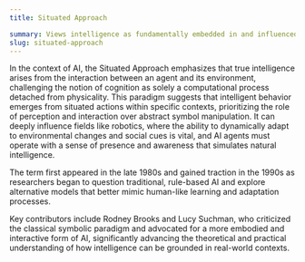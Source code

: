 ```yaml
---
title: Situated Approach

summary: Views intelligence as fundamentally embedded in and influenced by the physical and social environments in which it operates.
slug: situated-approach
---
```


In the context of AI, the Situated Approach emphasizes that true intelligence arises from the interaction between an agent and its environment, challenging the notion of cognition as solely a computational process detached from physicality. This paradigm suggests that intelligent behavior emerges from situated actions within specific contexts, prioritizing the role of perception and interaction over abstract symbol manipulation. It can deeply influence fields like robotics, where the ability to dynamically adapt to environmental changes and social cues is vital, and AI agents must operate with a sense of presence and awareness that simulates natural intelligence.

The term first appeared in the late 1980s and gained traction in the 1990s as researchers began to question traditional, rule-based AI and explore alternative models that better mimic human-like learning and adaptation processes.

Key contributors include Rodney Brooks and Lucy Suchman, who criticized the classical symbolic paradigm and advocated for a more embodied and interactive form of AI, significantly advancing the theoretical and practical understanding of how intelligence can be grounded in real-world contexts.